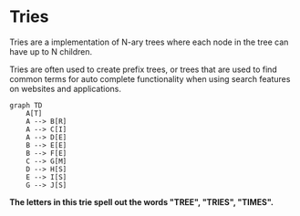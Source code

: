 # Tries

Tries are a implementation of N-ary trees where each node in the tree can have up to N children.

Tries are often used to create prefix trees, or trees that are used to find common terms for auto complete functionality when using search features on websites and applications.

```mermaid
graph TD
    A[T]
    A --> B[R]
    A --> C[I]
    A --> D[E]
    B --> E[E]
    B --> F[E]
    C --> G[M]
    D --> H[S]
    E --> I[S]
    G --> J[S]
```

**The letters in this trie spell out the words "TREE", "TRIES", "TIMES".**
